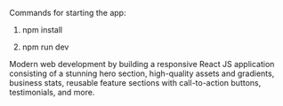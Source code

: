 Commands for starting the app: <br/> 
1. npm install

2. npm run dev


Modern web development by building a responsive React JS application consisting of a stunning hero section, high-quality assets and gradients, business stats, reusable feature sections with call-to-action buttons, testimonials, and more.